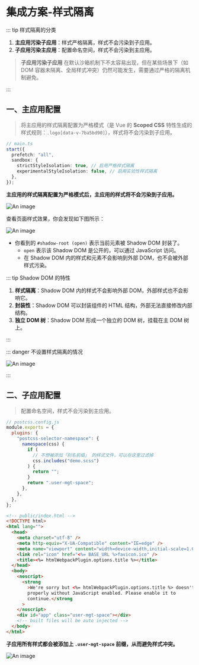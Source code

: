# 集成方案-样式隔离

::: tip 样式隔离的分类

1. **主应用污染子应用**：样式严格隔离，样式不会污染到子应用。
2. **子应用污染主应用**：配置命名空间，样式不会污染到主应用。

> **子应用污染子应用** 在默认沙箱机制下不太容易出现，但在某些场景下（如 DOM 容器未隔离、全局样式冲突）仍然可能发生，需要通过严格的隔离机制避免。

:::

## 一、主应用配置

> 将主应用的样式隔离配置为严格模式（是 Vue 的 **Scoped CSS** 特性生成的样式规则：`.logo[data-v-7ba5bd90]`），样式将不会污染到子应用。

```ts
// main.ts
start({
  prefetch: "all",
  sandbox: {
    strictStyleIsolation: true, // 启用严格样式隔离
    experimentalStyleIsolation: false, // 启用实验性样式隔离
  },
});
```

**主应用的样式隔离配置为严格模式后，主应用的样式将不会污染到子应用。**

![An image](/images/from-zero/fe/qiankun-styles.png)

查看页面样式效果，你会发现如下图所示：

![An image](/images/from-zero/fe/qiankun-styles-4.png)

- 你看到的 `#shadow-root (open)` 表示当前元素被 Shadow DOM 封装了。
  - `open` 表示该 Shadow DOM 是公开的，可以通过 JavaScript 访问。
  - 在 Shadow DOM 内的样式和元素不会影响到外部 DOM，也不会被外部样式污染。

::: tip Shadow DOM 的特性

1. **样式隔离**：Shadow DOM 内的样式不会影响外部 DOM，外部样式也不会影响它。
2. **封装性**：Shadow DOM 可以封装组件的 HTML 结构，外部无法直接修改内部结构。
3. **独立 DOM 树**：Shadow DOM 形成一个独立的 DOM 树，挂载在主 DOM 树上。

:::

::: danger 不设置样式隔离的情况

![An image](/images/from-zero/fe/qiankun-styles-3.png)

:::

## 二、子应用配置

> 配置命名空间，样式不会污染到主应用。

```js
// postcss.config.js
module.exports = {
  plugins: {
    "postcss-selector-namespace": {
      namespace(css) {
        if (
          // 不想被添加「别名前缀」 的样式文件，可以在这里过滤掉
          css.includes("demo.scss")
        ) {
          return "";
        }
        return ".user-mgt-space";
      },
    },
  },
};
```

```html
<!-- public/index.html -->
<!DOCTYPE html>
<html lang="">
  <head>
    <meta charset="utf-8" />
    <meta http-equiv="X-UA-Compatible" content="IE=edge" />
    <meta name="viewport" content="width=device-width,initial-scale=1.0" />
    <link rel="icon" href="<%= BASE_URL %>favicon.ico" />
    <title><%= htmlWebpackPlugin.options.title %></title>
  </head>
  <body>
    <noscript>
      <strong
        >We're sorry but <%= htmlWebpackPlugin.options.title %> doesn't work
        properly without JavaScript enabled. Please enable it to
        continue.</strong
      >
    </noscript>
    <div id="app" class="user-mgt-space"></div>
    <!-- built files will be auto injected -->
  </body>
</html>
```

**子应用所有样式都会被添加上 `.user-mgt-space` 前缀，从而避免样式冲突。**

![An image](/images/from-zero/fe/qiankun-styles-2.png)
